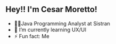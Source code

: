 ## Hey!! I'm Cesar Moretto!

- 🐱‍👤Java Programming Analyst at Sistran
- 🌱 I’m currently learning UX/UI
- ⚡ Fun fact: Me
  



